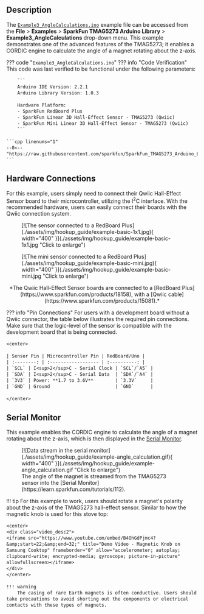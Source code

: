 ## Description
The [`Example3_AngleCalculations.ino`](https://github.com/sparkfun/SparkFun_TMAG5273_Arduino_Library/blob/main/examples/Example3_AngleCalculations) example file can be accessed from the **File** > **Examples** > **SparkFun TMAG5273 Arduino Library** > **Example3_AngleCalculations** drop-down menu. This example demonstrates one of the advanced features of the TMAG5273; it enables a CORDIC engine to calculate the angle of a magnet rotating about the z-axis.

??? code "`Example3_AngleCalculations.ino`"
	??? info "Code Verification"
		This code was last verified to be functional under the following parameters:

		```
		Arduino IDE Version: 2.2.1
		Arduino Library Version: 1.0.3

		Hardware Platform:
		- SparkFun RedBoard Plus
		- SparkFun Linear 3D Hall-Effect Sensor - TMAG5273 (Qwiic)
		- SparkFun Mini Linear 3D Hall-Effect Sensor - TMAG5273 (Qwiic)
		```

	```cpp linenums="1"
	--8<-- "https://raw.githubusercontent.com/sparkfun/SparkFun_TMAG5273_Arduino_Library/main/examples/Example3_AngleCalculations/Example3_AngleCalculations.ino"
	```


## Hardware Connections
For this example, users simply need to connect their Qwiic Hall-Effect Sensor board to their microcontroller, utilizing the I<sup>2</sup>C interface. With the recommended hardware, users can easily connect their boards with the Qwiic connection system.

<div class="grid" markdown>

<div markdown>
<figure markdown>
[![The sensor connected to a RedBoard Plus](./assets/img/hookup_guide/example-basic-1x1.jpg){ width="400" }](./assets/img/hookup_guide/example-basic-1x1.jpg "Click to enlarge")
</figure>
</div>

<div markdown>
<figure markdown>
[![The mini sensor connected to a RedBoard Plus](./assets/img/hookup_guide/example-basic-mini.jpg){ width="400" }](./assets/img/hookup_guide/example-basic-mini.jpg "Click to enlarge")
</figure>
</div>

</div>

<center>
*The Qwiic Hall-Effect Sensor boards are connected to a [RedBoard Plus](https://www.sparkfun.com/products/18158), with a [Qwiic cable](https://www.sparkfun.com/products/15081).*
</center>

??? info "Pin Connections"
	For users with a development board without a Qwiic connector, the table below illustrates the required pin connections. Make sure that the logic-level of the sensor is compatible with the development board that is being connected.

	<center>

	| Sensor Pin | Microcontroller Pin | RedBoard/Uno |
	| :--------: | :------------------ | :----------: |
	| `SCL` | I<sup>2</sup>C - Serial Clock | `SCL`/`A5` |
	| `SDA` | I<sup>2</sup>C - Serial Data  | `SDA`/`A4` |
	| `3V3` | Power: **1.7 to 3.6V**        | `3.3V`     |
	| `GND` | Ground                        | `GND`      |

	</center>


## Serial Monitor
This example enables the CORDIC engine to calculate the angle of a magnet rotating about the z-axis, which is then displayed in the [Serial Monitor](https://learn.sparkfun.com/tutorials/112).

<figure markdown>
[![Data stream in the serial monitor](./assets/img/hookup_guide/example-angle_calculation.gif){ width="400" }](./assets/img/hookup_guide/example-angle_calculation.gif "Click to enlarge")
<figcaption markdown>
The angle of the magnet is streamed from the TMAG5273 sensor into the [Serial Monitor](https://learn.sparkfun.com/tutorials/112).
</figcaption>
</figure>

!!! tip
	For this example to work, users should rotate a magnet's polarity about the z-axis of the TMAG5273 hall-effect sensor. Similar to how the magnetic knob is used for this stove top:

	<center>
	<div class="video_desc2">
	<iframe src="https://www.youtube.com/embed/B4OhGdPjmc4?&amp;start=22;&amp;end=32;" title="Demo Video - Magnetic Knob on Samsung Cooktop" frameborder="0" allow="accelerometer; autoplay; clipboard-write; encrypted-media; gyroscope; picture-in-picture" allowfullscreen></iframe>
	</div>
	</center>

	!!! warning
		The casing of rare Earth magnets is often conductive. Users should take precautions to avoid shorting out the components or electrical contacts with these types of magnets.
